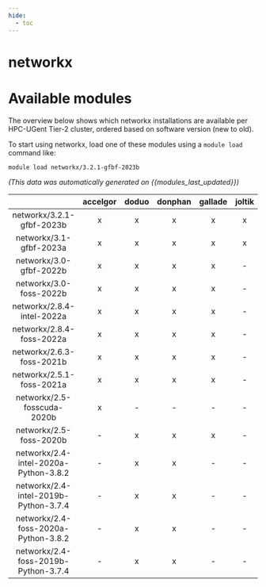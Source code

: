 ```yaml
---
hide:
  - toc
---
```


networkx
========

# Available modules


The overview below shows which networkx installations are available per HPC-UGent Tier-2 cluster, ordered based on software version (new to old).

To start using networkx, load one of these modules using a `module load` command like:

```shell
module load networkx/3.2.1-gfbf-2023b
```

*(This data was automatically generated on {{modules_last_updated}})*  

| |accelgor|doduo|donphan|gallade|joltik|shinx|skitty|
| :---: | :---: | :---: | :---: | :---: | :---: | :---: | :---: |
|networkx/3.2.1-gfbf-2023b|x|x|x|x|x|x|x|
|networkx/3.1-gfbf-2023a|x|x|x|x|x|x|x|
|networkx/3.0-gfbf-2022b|x|x|x|x|-|-|-|
|networkx/3.0-foss-2022b|x|x|x|x|-|-|-|
|networkx/2.8.4-intel-2022a|x|x|x|x|-|-|-|
|networkx/2.8.4-foss-2022a|x|x|x|x|-|x|-|
|networkx/2.6.3-foss-2021b|x|x|x|x|-|-|-|
|networkx/2.5.1-foss-2021a|x|x|x|x|-|-|-|
|networkx/2.5-fosscuda-2020b|x|-|-|-|-|-|-|
|networkx/2.5-foss-2020b|-|x|x|x|-|-|-|
|networkx/2.4-intel-2020a-Python-3.8.2|-|x|x|-|-|-|-|
|networkx/2.4-intel-2019b-Python-3.7.4|-|x|x|-|-|-|-|
|networkx/2.4-foss-2020a-Python-3.8.2|-|x|x|-|-|-|-|
|networkx/2.4-foss-2019b-Python-3.7.4|-|x|x|-|-|-|-|
